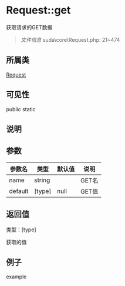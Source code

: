 # Request::get

获取请求的GET数据

> *文件信息* suda\core\Request.php: 21~474

## 所属类 

[Request](../Request.md)

## 可见性

 public static

## 说明




## 参数


| 参数名 | 类型 | 默认值 | 说明 |
|--------|-----|-------|-------|
| name |  string |  |  GET名 |
| default |  [type] | null |  GET值 |



## 返回值

类型：[type]

 获取的值



## 例子

example